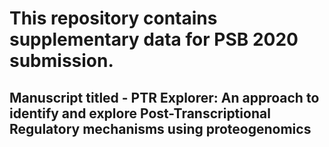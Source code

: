 # This repository contains supplementary data for PSB 2020 submission. 

## Manuscript titled - PTR Explorer: An approach to identify and explore Post-Transcriptional Regulatory mechanisms using proteogenomics
